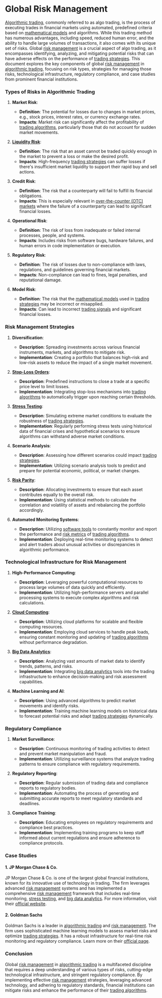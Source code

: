 # Global Risk Management

[Algorithmic trading](../a/algorithmic_trading.md), commonly referred to as algo trading, is the process of executing trades in financial markets using automated, predefined criteria based on [mathematical models](../m/mathematical_models_in_trading.md) and algorithms. While this trading method has numerous advantages, including speed, reduced human error, and the ability to handle large volumes of transactions, it also comes with its unique set of risks. Global [risk management](../r/risk_management.md) is a crucial aspect of algo trading, as it encompasses identifying, analyzing, and mitigating potential risks that can have adverse effects on the performance of [trading strategies](../t/trading_strategies.md). This document explores the key components of global [risk management](../r/risk_management.md) in [algorithmic trading](../a/algorithmic_trading.md), focusing on risk types, strategies for managing those risks, technological infrastructure, regulatory compliance, and case studies from prominent financial institutions.

### Types of Risks in Algorithmic Trading

1. **Market Risk**:
   - **Definition**: The potential for losses due to changes in market prices, e.g., stock prices, interest rates, or currency exchange rates.
   - **Impacts**: Market risk can significantly affect the profitability of [trading algorithms](../t/trading_algorithms.md), particularly those that do not account for sudden market movements.

2. **[Liquidity Risk](../l/liquidity_risk.md)**:
   - **Definition**: The risk that an asset cannot be traded quickly enough in the market to prevent a loss or make the desired profit.
   - **Impacts**: High-frequency [trading strategies](../t/trading_strategies.md) can suffer losses if there's insufficient market liquidity to support their rapid buy and sell actions.

3. **Credit Risk**:
   - **Definition**: The risk that a counterparty will fail to fulfill its financial obligations.
   - **Impacts**: This is especially relevant in [over-the-counter (OTC) markets](../o/over-the-counter_markets.md) where the failure of a counterparty can lead to significant financial losses.

4. **Operational Risk**:
   - **Definition**: The risk of loss from inadequate or failed internal processes, people, and systems.
   - **Impacts**: Includes risks from software bugs, hardware failures, and human errors in code implementation or execution.

5. **Regulatory Risk**:
   - **Definition**: The risk of losses due to non-compliance with laws, regulations, and guidelines governing financial markets.
   - **Impacts**: Non-compliance can lead to fines, legal penalties, and reputational damage.

6. **Model Risk**:
   - **Definition**: The risk that the [mathematical models](../m/mathematical_models_in_trading.md) used in [trading strategies](../t/trading_strategies.md) may be incorrect or misapplied.
   - **Impacts**: Can lead to incorrect [trading signals](../t/trading_signals.md) and significant financial losses.

### Risk Management Strategies

1. **Diversification**:
   - **Description**: Spreading investments across various financial instruments, markets, and algorithms to mitigate risk.
   - **Implementation**: Creating a portfolio that balances high-risk and low-risk assets to reduce the impact of a single market movement.

2. **[Stop-Loss Orders](../s/stop-loss_orders.md)**:
   - **Description**: Predefined instructions to close a trade at a specific price level to limit losses.
   - **Implementation**: Integrating stop-loss mechanisms into [trading algorithms](../t/trading_algorithms.md) to automatically trigger upon reaching certain thresholds.

3. **[Stress Testing](../s/stress_testing_in_trading.md)**:
   - **Description**: Simulating extreme market conditions to evaluate the robustness of [trading strategies](../t/trading_strategies.md).
   - **Implementation**: Regularly performing stress tests using historical data of financial crises and hypothetical scenarios to ensure algorithms can withstand adverse market conditions.

4. **Scenario Analysis**:
   - **Description**: Assessing how different scenarios could impact [trading strategies](../t/trading_strategies.md).
   - **Implementation**: Utilizing scenario analysis tools to predict and prepare for potential economic, political, or market changes.

5. **[Risk Parity](../r/risk_parity.md)**:
   - **Description**: Allocating investments to ensure that each asset contributes equally to the overall risk.
   - **Implementation**: Using statistical methods to calculate the correlation and volatility of assets and rebalancing the portfolio accordingly.

6. **Automated Monitoring Systems**:
   - **Description**: Utilizing [software tools](../s/software_tools_for_trading.md) to constantly monitor and report the performance and [risk metrics](../r/risk_metrics.md) of [trading algorithms](../t/trading_algorithms.md).
   - **Implementation**: Deploying real-time monitoring systems to detect and alert traders about unusual activities or discrepancies in algorithmic performance.

### Technological Infrastructure for Risk Management

1. **High-Performance Computing**:
   - **Description**: Leveraging powerful computational resources to process large volumes of data quickly and efficiently.
   - **Implementation**: Utilizing high-performance servers and parallel processing systems to execute complex algorithms and risk calculations.

2. **[Cloud Computing](../c/cloud_computing_in_trading.md)**:
   - **Description**: Utilizing cloud platforms for scalable and flexible computing resources.
   - **Implementation**: Employing cloud services to handle peak loads, ensuring constant monitoring and updating of [trading algorithms](../t/trading_algorithms.md) without performance degradation.

3. **[Big Data Analytics](../b/big_data_analytics_in_trading.md)**:
   - **Description**: Analyzing vast amounts of market data to identify trends, patterns, and risks.
   - **Implementation**: Integrating [big data analytics](../b/big_data_analytics_in_trading.md) tools into the trading infrastructure to enhance decision-making and risk assessment capabilities.

4. **Machine Learning and AI**:
   - **Description**: Using advanced algorithms to predict market movements and identify risks.
   - **Implementation**: Training machine learning models on historical data to forecast potential risks and adapt [trading strategies](../t/trading_strategies.md) dynamically.

### Regulatory Compliance

1. **Market Surveillance**:
   - **Description**: Continuous monitoring of trading activities to detect and prevent market manipulation and fraud.
   - **Implementation**: Utilizing surveillance systems that analyze trading patterns to ensure compliance with regulatory requirements.

2. **Regulatory Reporting**:
   - **Description**: Regular submission of trading data and compliance reports to regulatory bodies.
   - **Implementation**: Automating the process of generating and submitting accurate reports to meet regulatory standards and deadlines.

3. **Compliance Training**:
   - **Description**: Educating employees on regulatory requirements and compliance best practices.
   - **Implementation**: Implementing training programs to keep staff informed about current regulations and ensure adherence to compliance protocols.

### Case Studies

#### 1. JP Morgan Chase & Co.
JP Morgan Chase & Co. is one of the largest global financial institutions, known for its innovative use of technology in trading. The firm leverages advanced [risk management](../r/risk_management.md) systems and has implemented a comprehensive [risk management](../r/risk_management.md) framework that includes real-time monitoring, [stress testing](../s/stress_testing_in_trading.md), and [big data analytics](../b/big_data_analytics_in_trading.md). For more information, visit their [official website](https://www.jpmorganchase.com).

#### 2. Goldman Sachs
Goldman Sachs is a leader in [algorithmic trading](../a/algorithmic_trading.md) and [risk management](../r/risk_management.md). The firm uses sophisticated machine learning models to assess market risks and optimize [trading strategies](../t/trading_strategies.md). It has a robust infrastructure for real-time risk monitoring and regulatory compliance. Learn more on their [official page](https://www.goldmansachs.com).

### Conclusion

Global [risk management](../r/risk_management.md) in [algorithmic trading](../a/algorithmic_trading.md) is a multifaceted discipline that requires a deep understanding of various types of risks, cutting-edge technological infrastructure, and stringent regulatory compliance. By implementing effective [risk management](../r/risk_management.md) strategies, leveraging advanced technology, and adhering to regulatory standards, financial institutions can mitigate risks and enhance the performance of their [trading algorithms](../t/trading_algorithms.md).
